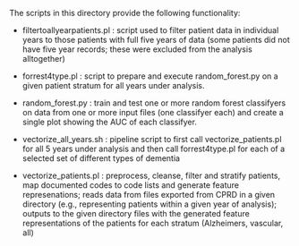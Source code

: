 The scripts in this directory provide the following functionality: 

* filtertoallyearpatients.pl : script used to filter patient data in individual years to those patients with full five years of data (some patients did not have five year records; these were excluded from the analysis alltogether) 

* forrest4type.pl : script to prepare and execute random_forest.py on a given patient stratum for all years under analysis.

* random_forest.py : train and test one or more random forest classifyers on data from one or more input files (one classifyer each) and create a single plot showing the AUC of each classifyer. 

* vectorize_all_years.sh : pipeline script to first call vectorize_patients.pl for all 5 years under analysis and then call forrest4type.pl for each of a selected set of different types of dementia
* vectorize_patients.pl : preprocess, cleanse, filter and stratify patients, map documented codes to code lists and generate feature represenations; reads data from files exported from CPRD in a given directory (e.g., representing patients within a given year of analysis); outputs to the given directory files with the generated feature representations of the patients for each stratum (Alzheimers, vascular, all)
